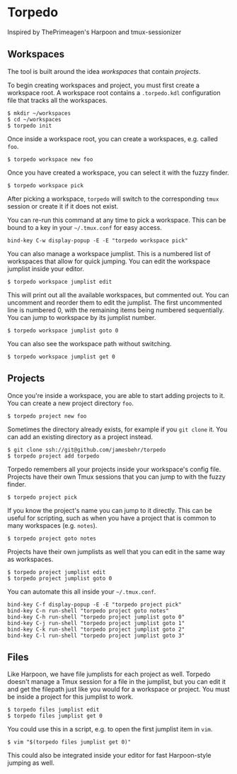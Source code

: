 # Torpedo
Inspired by ThePrimeagen's Harpoon and tmux-sessionizer

## Workspaces
The tool is built around the idea *workspaces* that contain *projects*.

To begin creating workspaces and project, you must first create a workspace
root. A workspace root contains a `.torpedo.kdl` configuration file that tracks
all the workspaces.

    $ mkdir ~/workspaces
    $ cd ~/workspaces
    $ torpedo init

Once inside a workspace root, you can create a workspaces, e.g. called `foo`.

    $ torpedo workspace new foo

Once you have created a workspace, you can select it with the fuzzy finder.

    $ torpedo workspace pick

After picking a workspace, `torpedo` will switch to the corresponding `tmux`
session or create it if it does not exist.

You can re-run this command at any time to pick a workspace. This can be
bound to a key in your `~/.tmux.conf` for easy access.

    bind-key C-w display-popup -E -E "torpedo workspace pick"

You can also manage a workspace jumplist. This is a numbered list of workspaces
that allow for quick jumping. You can edit the workspace jumplist inside your
editor.

    $ torpedo workspace jumplist edit

This will print out all the available workspaces, but commented out. You can
uncomment and reorder them to edit the jumplist. The first uncommented line is
numbered 0, with the remaining items being numbered sequentially.
You can jump to workspace by its jumplist number.

    $ torpedo workspace jumplist goto 0

You can also see the workspace path without switching.

    $ torpedo workspace jumplist get 0

## Projects
Once you're inside a workspace, you are able to start adding projects to it.
You can create a new project directory `foo`.

    $ torpedo project new foo

Sometimes the directory already exists, for example if you `git clone` it. You
can add an existing directory as a project instead.

    $ git clone ssh://git@github.com/jamesbehr/torpedo
    $ torpedo project add torpedo

Torpedo remembers all your projects inside your workspace's config file.
Projects have their own Tmux sessions that you can jump to with the fuzzy finder.

    $ torpedo project pick

If you know the project's name you can jump to it directly. This can be useful
for scripting, such as when you have a project that is common to many
workspaces (e.g. `notes`).

    $ torpedo project goto notes

Projects have their own jumplists as well that you can edit in the same way as
workspaces.

    $ torpedo project jumplist edit
    $ torpedo project jumplist goto 0

You can automate this all inside your `~/.tmux.conf`.

    bind-key C-f display-popup -E -E "torpedo project pick"
    bind-key C-n run-shell "torpedo project goto notes"
    bind-key C-h run-shell "torpedo project jumplist goto 0"
    bind-key C-j run-shell "torpedo project jumplist goto 1"
    bind-key C-k run-shell "torpedo project jumplist goto 2"
    bind-key C-l run-shell "torpedo project jumplist goto 3"

## Files
Like Harpoon, we have file jumplists for each project as well. Torpedo doesn't
manage a Tmux session for a file in the jumplist, but you can edit it and get
the filepath just like you would for a workspace or project. You must be inside
a project for this jumplist to work.

    $ torpedo files jumplist edit
    $ torpedo files jumplist get 0

You could use this in a script, e.g. to open the first jumplist item in `vim`.

    $ vim "$(torpedo files jumplist get 0)"

This could also be integrated inside your editor for fast Harpoon-style jumping
as well.
